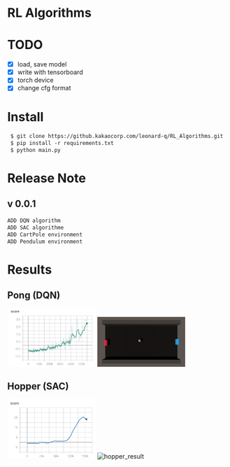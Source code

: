 # RL Algorithms

# TODO
 - [x] load, save model
 - [x] write with tensorboard
 - [x] torch device 
 - [x] change cfg format

# Install
  
```
 $ git clone https://github.kakaocorp.com/leonard-q/RL_Algorithms.git  
 $ pip install -r requirements.txt  
 $ python main.py 
```

# Release Note
## v 0.0.1
    ADD DQN algorithm
    ADD SAC algorithme
    ADD CartPole environment
    ADD Pendulum environment

# Results

## Pong (DQN)

<img src="./img/pong_mlagent_score.png" alt="pong_mlagent_score" width=40%/>  <img src="./img/pong_result.gif" alt="pong_result" width=40%/>

## Hopper (SAC)

<img src="./img/hopper_mlagent_score.png" alt="hopper_mlagent_score" width=40%/>  <img src="./img/hopper_result.gif" alt="hopper_result" width=40%/>